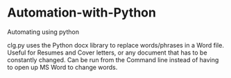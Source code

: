 # Automation-with-Python
Automating using python

clg.py uses the Python docx library to replace words/phrases in a Word file. Useful for Resumes and Cover letters, or any document that has to be constantly changed. Can be run from the Command line instead of having to open up MS Word to change words. 
